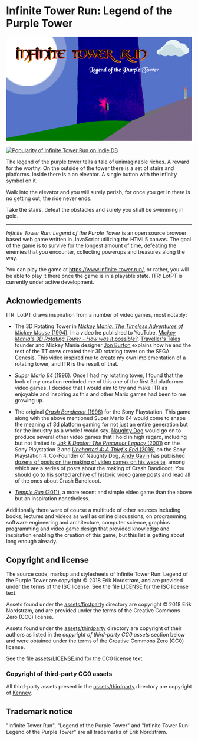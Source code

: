 # Infinite Tower Run: Legend of the Purple Tower

<a href=https://www.infinite-tower.run><img src=assets/firstparty/splash.png alt='ITR: LotPT' /></a>

<a href=http://www.indiedb.com/games/infinite-tower-run title='View Infinite Tower Run on Indie DB' target=_blank><img src=http://button.indiedb.com/popularity/medium/games/65797.png alt='Popularity of Infinite Tower Run on Indie DB' /></a>

The legend of the purple tower tells a tale of unimaginable riches. A reward for the worthy. On the outside of the tower there is a set of stairs and platforms. Inside there is a an elevator. A single button with the infinity symbol on it.

Walk into the elevator and you will surely perish, for once you get in there is no getting out, the ride never ends.

Take the stairs, defeat the obstacles and surely you shall be swimming in gold.

- - - -

*Infinite Tower Run: Legend of the Purple Tower* is an open source browser based
web game written in JavaScript utilizing the HTML5 canvas. The goal of the game
is to survive for the longest amount of time, defeating the enemies that you
encounter, collecting powerups and treasures along the way.

You can play the game at https://www.infinite-tower.run/, or rather,
you will be able to play it there once the game is in a playable state.
ITR: LotPT is currently under active development.

## Acknowledgements

ITR: LotPT draws inspiration from a number of video games, most notably:

* The 3D Rotating Tower in
  [*Mickey Mania: The Timeless Adventures of Mickey Mouse* (1994)](https://en.wikipedia.org/wiki/Mickey_Mania).
  In a video he published to YouTube,
  [*Mickey Mania's 3D Rotating Tower - How was it possible?*](https://www.youtube.com/watch?v=gRzKAe9UtoU),
  [Traveller's Tales](https://en.wikipedia.org/wiki/Traveller%27s_Tales)
  founder and Mickey Mania designer [Jon Burton](https://twitter.com/JonTt)
  explains how he and the rest of the TT crew created their 3D rotating tower
  on the SEGA Genesis. This video inspired me to create my own implementation
  of a rotating tower, and ITR is the result of that.

* [*Super Mario 64* (1996)](https://en.wikipedia.org/wiki/Super_Mario_64).
  Once I had my rotating tower, I found that the look of my creation reminded
  me of this one of the first 3d platformer video games. I decided that I would
  aim to try and make ITR as enjoyable and inspiring as this and other
  Mario games had been to me growing up.

* The original [*Crash Bandicoot* (1996)](https://en.wikipedia.org/wiki/Crash_Bandicoot_%28video_game%29)
  for the Sony Playstation. This game along with the above mentioned
  Super Mario 64 would come to shape the meaning of 3d platform gaming
  for not just an entire generation but for the industry as a whole
  I would say. [Naughty Dog](https://en.wikipedia.org/wiki/Naughty_Dog)
  would go on to produce several other video games that I hold in high regard,
  including but not limited to
  [*Jak & Daxter: The Precursor Legacy* (2001)](https://en.wikipedia.org/wiki/Jak_and_Daxter)
  on the Sony Playstation 2 and
  [*Uncharted 4: A Thief's End* (2016)](https://en.wikipedia.org/wiki/Jak_and_Daxter)
  on the Sony Playstation 4. Co-Founder of Naughty Dog,
  [Andy Gavin](https://twitter.com/asgavin) has published
  [dozens of posts on the making of video games on his website](http://all-things-andy-gavin.com/video-games/),
  among which are a series of posts about the making of Crash Bandicoot.
  You should go to [his sorted archive of historic video game posts](http://all-things-andy-gavin.com/video-games-archive/)
  and read all of the ones about Crash Bandicoot.

* [*Temple Run* (2011)](https://en.wikipedia.org/wiki/Temple_Run), a more recent
  and simple video game than the above but an inspiration nonetheless.

Additionally there were of course a multitude of other sources including books,
lectures and videos as well as online discussions, on programming, software
engineering and architecture, computer science, graphics programming and
video game design that provided knowledge and inspiration enabling the creation
of this game, but this list is getting about long enough already.

## Copyright and license

The source code, markup and stylesheets of Infinite Tower Run: Legend of the
Purple Tower are copyright &copy; 2018 Erik Nordstrøm, and are provided under
the terms of the ISC license. See the file [LICENSE](LICENSE) for the
ISC license text.

Assets found under the [assets/firstparty](assets/firstparty) directory are
copyright &copy; 2018 Erik Nordstrøm, and are provided under the terms of
the Creative Commons Zero (CC0) license.

Assets found under the [assets/thirdparty](assets/thirdparty) directory are
copyright of their authors as listed in the *copyright of third-party CC0 assets*
section below and were obtained under the terms of
the Creative Commons Zero (CC0) license.

See the file [assets/LICENSE.md](assets/LICENSE.md) for the CC0 license text.

### Copyright of third-party CC0 assets

All third-party assets present in the [assets/thirdparty](assets/thirdparty)
directory are copyright of [Kenney](http://kenney.nl/).

## Trademark notice

"Infinite Tower Run", "Legend of the Purple Tower" and
"Infinite Tower Run: Legend of the Purple Tower" are all
trademarks of Erik Nordstrøm.
